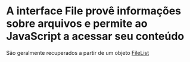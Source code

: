 # A interface File provê informações sobre arquivos e permite ao JavaScript a acessar seu conteúdo

São geralmente recuperados a partir de um objeto [FileList](https://developer.mozilla.org/pt-BR/docs/Web/API/FileList)
